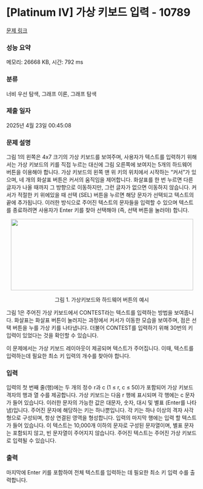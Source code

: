 # [Platinum IV] 가상 키보드 입력 - 10789 

[문제 링크](https://www.acmicpc.net/problem/10789) 

### 성능 요약

메모리: 26668 KB, 시간: 792 ms

### 분류

너비 우선 탐색, 그래프 이론, 그래프 탐색

### 제출 일자

2025년 4월 23일 00:45:08

### 문제 설명

<p dir="ltr">그림 1의 왼쪽은 4x7 크기의 가상 키보드를 보여주며, 사용자가 텍스트를 입력하기 위해서는 가상 키보드의 키를 직접 누르는 대신에 그림 오른쪽에 보여지는 5개의 하드웨어 버튼을 이용해야 합니다. 가상 키보드의 왼쪽 맨 위 키의 위치에서 시작하는 “커서”가 있으며, 네 개의 화살표 버튼은 커서의 움직임을 제어합니다. 화살표를 한 번 누르면 다른 글자가 나올 때까지 그 방향으로 이동하지만, 그런 글자가 없으면 이동하지 않습니다. 커서가 적절한 키 위에있을 때 선택 (SEL) 버튼을 누르면 해당 문자가 선택되고 텍스트의 끝에 추가됩니다. 이러한 방식으로 주어진 텍스트의 문자들을 입력할 수 있으며 텍스트를 종료하려면 사용자가 Enter 키를 찾아 선택해야 (즉, 선택 버튼을 눌러야) 합니다.</p>

<p style="text-align:center"><img alt="" src="https://onlinejudgeimages.s3-ap-northeast-1.amazonaws.com/problem/10789/1.png" style="height:188px; width:481px"></p>

<p style="text-align:center">그림 1. 가상키보드와 하드웨어 버튼의 예시</p>

<p dir="ltr">그림 1은 주어진 가상 키보드에서 CONTEST라는 텍스트를 입력하는 방법을 보여줍니다. 화살표는 화살표 버튼이 눌러지는 과정에서 커서가 이동한 모습을 보여주며, 점은 선택 버튼을 누를 가상 키를 나타냅니다. 더불어 CONTEST를 입력하기 위해 30번의 키 입력이 있었다는 것을 확인할 수 있습니다.</p>

<p dir="ltr">이 문제에서는 가상 키보드 레이아웃이 제공되며 텍스트가 주어집니다. 이때, 텍스트를 입력하는데 필요한 최소 키 입력의 개수를 찾아야 합니다.</p>

### 입력 

 <p dir="ltr">입력의 첫 번째 줄(행)에는 두 개의 정수 r과 c (1 ≤ r, c ≤ 50)가 포함되어 가상 키보드 격자의 행과 열 수를 제공합니다. 가상 키보드는 다음 r 행에 표시되며 각 행에는 c 문자가 들어 있습니다. 이러한 문자의 가능한 값은 대문자, 숫자, 대시 및 별표 (Enter를 나타냄)입니다. 주어진 문자에 해당하는 키는 하나뿐입니다. 각 키는 하나 이상의 격자 사각형으로 구성되며, 항상 연결된 영역을 형성합니다. 입력의 마지막 행에는 입력 할 텍스트가 들어 있습니다. 이 텍스트는 10,000개 이하의 문자로 구성된 문자열이며, 별표 문자는 포함되지 않고, 빈 문자열이 주어지지 않습니다. 주어진 텍스트는 주어진 가상 키보드로 입력될 수 있습니다.</p>

### 출력 

 <p>마지막에 Enter 키를 포함하여 전체 텍스트를 입력하는 데 필요한 최소 키 입력 수를 출력합니다.</p>

